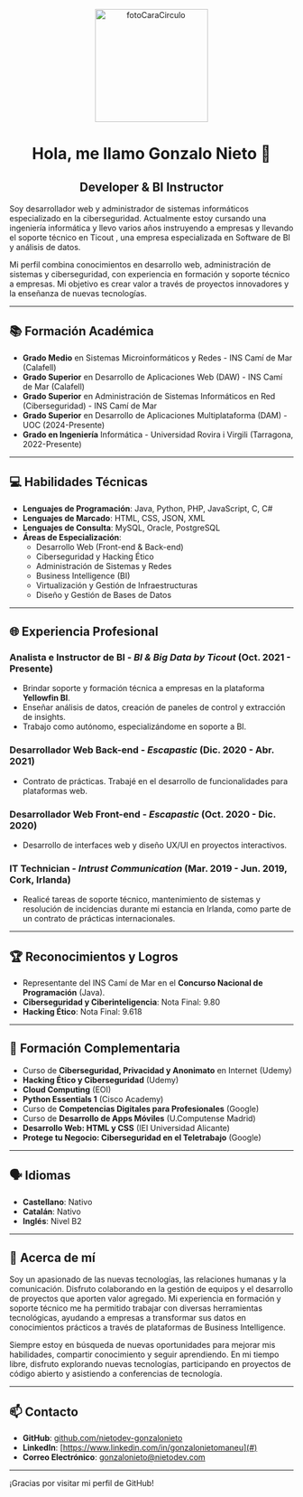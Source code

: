 <p align="center">
  <img src="https://github.com/user-attachments/assets/96dd8eb1-09d0-448c-810b-d02b7ef7f58a" alt="fotoCaraCirculo" width="200"/>
</p>

<h1 align="center">Hola, me llamo Gonzalo Nieto 👋</h1>
<h2 align="center">Developer & BI Instructor</h2>

Soy desarrollador web y administrador de sistemas informáticos especializado en la ciberseguridad. Actualmente estoy cursando una ingeniería informática y llevo varios años instruyendo a empresas y llevando el soporte técnico en Ticout , una empresa especializada en Software de BI y análisis de datos.

Mi perfil combina conocimientos en desarrollo web, administración de sistemas y ciberseguridad, con experiencia en formación y soporte técnico a empresas. Mi objetivo es crear valor a través de proyectos innovadores y la enseñanza de nuevas tecnologías.

---

## 📚 Formación Académica

- **Grado Medio** en Sistemas Microinformáticos y Redes - INS Camí de Mar (Calafell)
- **Grado Superior** en Desarrollo de Aplicaciones Web (DAW) - INS Camí de Mar (Calafell)
- **Grado Superior** en Administración de Sistemas Informáticos en Red (Ciberseguridad) - INS Camí de Mar
- **Grado Superior** en Desarrollo de Aplicaciones Multiplataforma (DAM) - UOC (2024-Presente)
- **Grado en Ingeniería** Informática - Universidad Rovira i Virgili (Tarragona, 2022-Presente)

---

## 💻 Habilidades Técnicas

- **Lenguajes de Programación**: Java, Python, PHP, JavaScript, C, C#
- **Lenguajes de Marcado**: HTML, CSS, JSON, XML
- **Lenguajes de Consulta**: MySQL, Oracle, PostgreSQL
- **Áreas de Especialización**: 
  - Desarrollo Web (Front-end & Back-end)
  - Ciberseguridad y Hacking Ético
  - Administración de Sistemas y Redes
  - Business Intelligence (BI)
  - Virtualización y Gestión de Infraestructuras
  - Diseño y Gestión de Bases de Datos

---

## 🌐 Experiencia Profesional

### **Analista e Instructor de BI** - *BI & Big Data by Ticout* (Oct. 2021 - Presente)
- Brindar soporte y formación técnica a empresas en la plataforma **Yellowfin BI**.
- Enseñar análisis de datos, creación de paneles de control y extracción de insights.
- Trabajo como autónomo, especializándome en soporte a BI.

### **Desarrollador Web Back-end** - *Escapastic* (Dic. 2020 - Abr. 2021)
- Contrato de prácticas. Trabajé en el desarrollo de funcionalidades para plataformas web.

### **Desarrollador Web Front-end** - *Escapastic* (Oct. 2020 - Dic. 2020)
- Desarrollo de interfaces web y diseño UX/UI en proyectos interactivos.

### **IT Technician** - *Intrust Communication* (Mar. 2019 - Jun. 2019, Cork, Irlanda)
- Realicé tareas de soporte técnico, mantenimiento de sistemas y resolución de incidencias durante mi estancia en Irlanda, como parte de un contrato de prácticas internacionales.

---

## 🏆 Reconocimientos y Logros

- Representante del INS Camí de Mar en el **Concurso Nacional de Programación** (Java).
- **Ciberseguridad y Ciberinteligencia**: Nota Final: 9.80
- **Hacking Ético**: Nota Final: 9.618

---

## 📜 Formación Complementaria

- Curso de **Ciberseguridad, Privacidad y Anonimato** en Internet (Udemy)
- **Hacking Ético y Ciberseguridad** (Udemy)
- **Cloud Computing** (EOI)
- **Python Essentials 1** (Cisco Academy)
- Curso de **Competencias Digitales para Profesionales** (Google)
- Curso de **Desarrollo de Apps Móviles** (U.Computense Madrid)
- **Desarrollo Web: HTML y CSS** (IEI Universidad Alicante)
- **Protege tu Negocio: Ciberseguridad en el Teletrabajo** (Google)

---

## 🗣️ Idiomas

- **Castellano**: Nativo
- **Catalán**: Nativo
- **Inglés**: Nivel B2

---

## 📖 Acerca de mí

Soy un apasionado de las nuevas tecnologías, las relaciones humanas y la comunicación. Disfruto colaborando en la gestión de equipos y el desarrollo de proyectos que aporten valor agregado. Mi experiencia en formación y soporte técnico me ha permitido trabajar con diversas herramientas tecnológicas, ayudando a empresas a transformar sus datos en conocimientos prácticos a través de plataformas de Business Intelligence.

Siempre estoy en búsqueda de nuevas oportunidades para mejorar mis habilidades, compartir conocimiento y seguir aprendiendo. En mi tiempo libre, disfruto explorando nuevas tecnologías, participando en proyectos de código abierto y asistiendo a conferencias de tecnología.

---

## 📫 Contacto

- **GitHub**: [github.com/nietodev-gonzalonieto](https://github.com/nietodev-gonzalonieto)
- **LinkedIn**: [https://www.linkedin.com/in/gonzalonietomaneu](#)
- **Correo Electrónico**: gonzalonieto@nietodev.com

---

¡Gracias por visitar mi perfil de GitHub!
